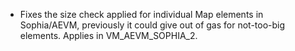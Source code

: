 * Fixes the size check applied for individual Map elements in Sophia/AEVM, previously it could give
  out of gas for not-too-big elements. Applies in VM_AEVM_SOPHIA_2.
